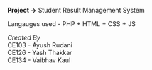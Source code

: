 <b>Project -></b> Student Result Management System

Langauges used - PHP + HTML + CSS + JS

<em>Created By</em>
<br>
CE103 - Ayush Rudani<br> 
CE126 - Yash Thakkar<br>
CE134 - Vaibhav Kaul<br>
